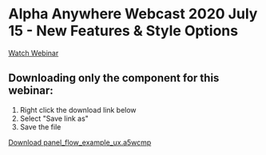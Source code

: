 # Alpha Anywhere Webcast 2020 July 15 - New Features & Style Options

[Watch Webinar](https://youtu.be/GkAvdUWB2gc)

## Downloading only the component for this webinar:

1. Right click the download link below
2. Select "Save link as"
3. Save the file

<a href="https://github.com/alphaanywhere/Alpha-Anywhere-Webinars/raw/master/July%2015%202020/panel_flow_example_ux.a5wcmp">Download panel_flow_example_ux.a5wcmp</a>
